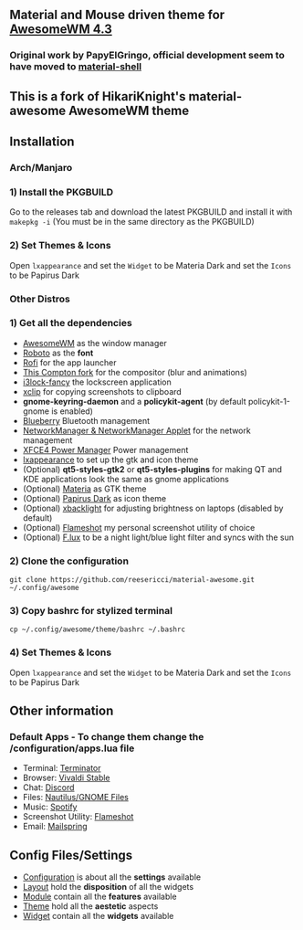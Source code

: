 ## Material and Mouse driven theme for [AwesomeWM 4.3](https://awesomewm.org/)
### Original work by PapyElGringo, official development seem to have moved to [material-shell](https://github.com/PapyElGringo/material-shell)
## This is a fork of HikariKnight's material-awesome AwesomeWM theme

## Installation
### Arch/Manjaro

### 1) Install the PKGBUILD
Go to the releases tab and download the latest PKGBUILD and install it with ```makepkg -i``` (You must be in the same directory as the PKGBUILD) 

### 2) Set Themes & Icons
Open ```lxappearance``` and set the ```Widget``` to be Materia Dark and set the ```Icons``` to be Papirus Dark

### Other Distros

### 1) Get all the dependencies
- [AwesomeWM](https://awesomewm.org/) as the window manager
- [Roboto](https://fonts.google.com/specimen/Roboto) as the **font**
- [Rofi](https://github.com/DaveDavenport/rofi) for the app launcher
- [This Compton fork](https://github.com/tryone144/compton) for the compositor (blur and animations)
- [i3lock-fancy](https://github.com/meskarune/i3lock-fancy) the lockscreen application
- [xclip](https://github.com/astrand/xclip) for copying screenshots to clipboard
- __gnome-keyring-daemon__ and a __policykit-agent__ (by default policykit-1-gnome is enabled)
- [Blueberry](https://github.com/linuxmint/bluetooth) Bluetooth management
- [NetworkManager & NetworkManager Applet](https://wiki.gnome.org/Projects/NetworkManager) for the network management
- [XFCE4 Power Manager](https://docs.xfce.org/xfce/xfce4-power-manager/start) Power management
- [lxappearance](https://sourceforge.net/projects/lxde/files/LXAppearance/) to set up the gtk and icon theme
-  (Optional) __qt5-styles-gtk2__ or __qt5-styles-plugins__ for making QT and KDE applications look the same as gnome applications
- (Optional) [Materia](https://github.com/nana-4/materia-theme) as GTK theme
- (Optional) [Papirus Dark](https://github.com/PapirusDevelopmentTeam/papirus-icon-theme) as icon theme
- (Optional) [xbacklight](https://www.x.org/archive/X11R7.5/doc/man/man1/xbacklight.1.html) for adjusting brightness on laptops (disabled by default)
- (Optional) [Flameshot](https://flameshot.js.org) my personal screenshot utility of choice
- (Optional) [F.lux](https://getflux.com) to be a night light/blue light filter and syncs with the sun

### 2) Clone the configuration

```
git clone https://github.com/reesericci/material-awesome.git ~/.config/awesome
```
### 3) Copy bashrc for stylized terminal
``` 
cp ~/.config/awesome/theme/bashrc ~/.bashrc 
```
### 4) Set Themes & Icons
Open ```lxappearance``` and set the ```Widget``` to be Materia Dark and set the ```Icons``` to be Papirus Dark

## Other information

### Default Apps - To change them change the /configuration/apps.lua file
- Terminal: [Terminator](https://launchpad.net/terminator/)
- Browser: [Vivaldi Stable](https://vivaldi.com)
- Chat: [Discord](https://discordapp.com)
- Files: [Nautilus/GNOME Files](https://wiki.gnome.org/action/show/Apps/Files?action=show&redirect=Apps%2FNautilus)
- Music: [Spotify](https://snapcraft.io/spotify)
- Screenshot Utility: [Flameshot](https://flameshot.js.org)
- Email: [Mailspring](https://getmailspring.com)

## Config Files/Settings
* [Configuration](./configuration) is about all the **settings** available
* [Layout](./layout) hold the **disposition** of all the widgets
* [Module](./module) contain all the **features** available
* [Theme](./theme) hold all the **aestetic** aspects
* [Widget](./widget) contain all the **widgets** available
